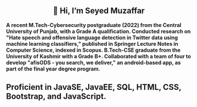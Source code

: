 <h2> <center> 👋 Hi, I’m Seyed Muzaffar </center></h2>
<strong> A recent M.Tech-Cybersecurity postgraduate (2022) from the Central University of Punjab, with a Grade A qualification. Conducted research on "Hate speech and offensive language detection in Twitter data using machine learning classifiers," published in Springer Lecture Notes in Computer Science, indexed in Scopus.
B.Tech-CSE graduate from the University of Kashmir with a Grade B+. Collaborated with a team of four to develop "afisODS - you search, we deliver," an android-based app, as part of the final year degree program.
<strong>
 <h2>Proficient in JavaSE, JavaEE, SQL, HTML, CSS, Bootstrap, and JavaScript.</h2>
